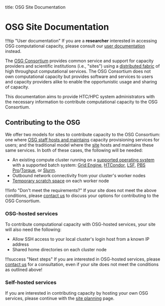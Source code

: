 title: OSG Site Documentation

OSG Site Documentation
======================

!!!tip "User documentation"
    If you are a **researcher** interested in accessing OSG computational capacity, please consult our
    [user documentation](https://portal.osg-htc.org/documentation/) instead.

The [OSG Consortium](https://www.opensciencegrid.org) provides common service and support for capacity
providers and scientific institutions (i.e., "sites") using a [distributed fabric](https://map.opensciencegrid.org) of
high throughput computational services.
The OSG Consortium does not own computational capacity but provides software and services to users and capacity
providers alike to enable the opportunistic usage and sharing of capacity.

This documentation aims to provide HTC/HPC system administrators with the necessary information to contribute
computational capacity to the OSG Consortium.

Contributing to the OSG
-----------------------

We offer two models for sites to contribute capacity to the OSG Consortium:
one where [OSG staff hosts and maintains](#osg-hosted-services) capacity provisioning services for users;
and the traditional model where the [site](#self-hosted-services) hosts and maintains these same services.
In both of these cases, the following will be needed:

- An existing compute cluster running on a [supported operating system](./release/supported_platforms.md) with a supported
  batch system:
  [Grid Engine](https://www.altair.com/grid-engine/),
  [HTCondor](https://research.cs.wisc.edu/htcondor/),
  [LSF](https://www.ibm.com/us-en/marketplace/hpc-workload-management),
  [PBS Pro](https://www.altair.com/pbs-professional/)/[Torque](https://adaptivecomputing.com/cherry-services/torque-resource-manager/),
  or [Slurm](https://slurm.schedmd.com/).
- Outbound network connectivity from your cluster's worker nodes
- [Temporary scratch space](./worker-node/using-wn.md#for-site-administrators) on each worker node

!!!info "Don't meet the requirements?"
    If your site does not meet the above conditions, please [contact us](mailto:help@osg-htc.org) to discuss
    your options for contributing to the OSG Consortium.

### OSG-hosted services ###

To contribute computational capacity with OSG-hosted services, your site will also need the following:

- Allow SSH access to your local cluster's login host from a known IP address
- Shared home directories on each cluster node

!!!success "Next steps"
    If you are interested in OSG-hosted services, please [contact us](mailto:help@osg-htc.org) for a
    consultation, even if your site does not meet the conditions as outlined above!

### Self-hosted services ###

If you are interested in contributing capacity by hosting your own OSG services, please continue with the
[site planning](./site-planning.md) page.

